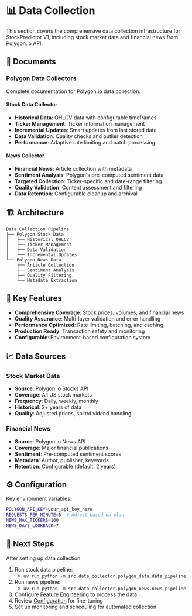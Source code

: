 # 📊 Data Collection

This section covers the comprehensive data collection infrastructure for StockPredictor V1, including stock market data and financial news from Polygon.io API.

## 📄 Documents

### [Polygon Data Collectors](./polygon/)
Complete documentation for Polygon.io data collection:

#### Stock Data Collector
- **Historical Data**: OHLCV data with configurable timeframes
- **Ticker Management**: Ticker information management
- **Incremental Updates**: Smart updates from last stored date
- **Data Validation**: Quality checks and outlier detection
- **Performance**: Adaptive rate limiting and batch processing

#### News Collector  
- **Financial News**: Article collection with metadata
- **Sentiment Analysis**: Polygon's pre-computed sentiment data
- **Targeted Collection**: Ticker-specific and date-range filtering
- **Quality Validation**: Content assessment and filtering
- **Data Retention**: Configurable cleanup and archival

## 🏗️ Architecture

```
Data Collection Pipeline
├── Polygon Stock Data
│   ├── Historical OHLCV
│   ├── Ticker Management
│   ├── Data Validation
│   └── Incremental Updates
└── Polygon News Data
    ├── Article Collection
    ├── Sentiment Analysis
    ├── Quality Filtering
    └── Metadata Extraction
```

## 🎯 Key Features

- **Comprehensive Coverage**: Stock prices, volumes, and financial news
- **Quality Assurance**: Multi-layer validation and error handling
- **Performance Optimized**: Rate limiting, batching, and caching
- **Production Ready**: Transaction safety and monitoring
- **Configurable**: Environment-based configuration system

## 📈 Data Sources

### Stock Market Data
- **Source**: Polygon.io Stocks API
- **Coverage**: All US stock markets
- **Frequency**: Daily, weekly, monthly
- **Historical**: 2+ years of data
- **Quality**: Adjusted prices, split/dividend handling

### Financial News
- **Source**: Polygon.io News API  
- **Coverage**: Major financial publications
- **Sentiment**: Pre-computed sentiment scores
- **Metadata**: Author, publisher, keywords
- **Retention**: Configurable (default: 2 years)

## ⚙️ Configuration

Key environment variables:
```bash
POLYGON_API_KEY=your_api_key_here
REQUESTS_PER_MINUTE=5  # Adjust based on plan
NEWS_MAX_TICKERS=100
NEWS_DAYS_LOOKBACK=7
```

## 🔄 Next Steps

After setting up data collection:
1. Run stock data pipeline:
   - `uv run python -m src.data_collector.polygon_data.data_pipeline`
2. Run news pipeline:
   - `uv run python -m src.data_collector.polygon_news.news_pipeline`
3. Configure [Feature Engineering](../04-feature-engineering/) to process the data
4. Review [Configuration](../06-configuration/) for fine-tuning
5. Set up monitoring and scheduling for automated collection